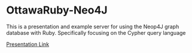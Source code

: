 # OttawaRuby-Neo4J
This is a presentation and example server for using the Neop4J graph database with Ruby. Specifically focusing on the Cypher query language

[Presentation Link](http://rangermauve.github.io/OttawaRuby-Neo4J/#/)
